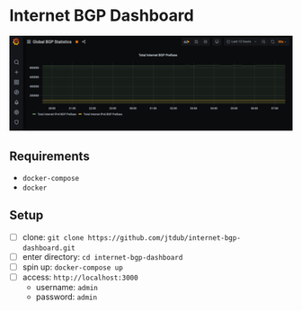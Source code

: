 # Internet BGP Dashboard

![Grafana Graph](graph.png)

## Requirements
- `docker-compose`
- `docker`

## Setup
- [ ] clone: `git clone https://github.com/jtdub/internet-bgp-dashboard.git`
- [ ] enter directory: `cd internet-bgp-dashboard`
- [ ] spin up: `docker-compose up`
- [ ] access: `http://localhost:3000`
  * username: `admin`
  * password: `admin`
